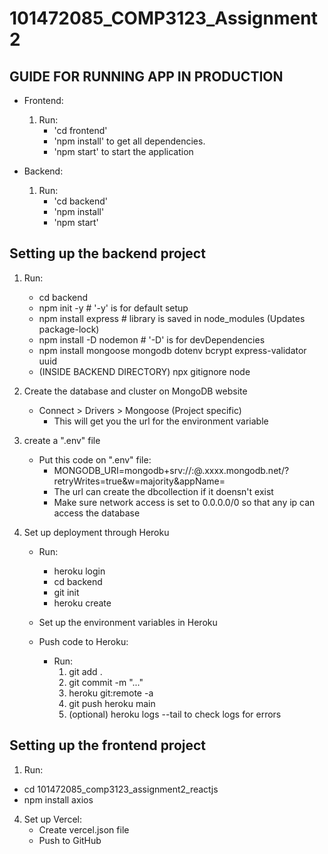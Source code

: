 # 101472085_COMP3123_Assignment2

## GUIDE FOR RUNNING APP IN PRODUCTION

- Frontend:

  1. Run:
     - 'cd frontend'
     - 'npm install' to get all dependencies.
     - 'npm start' to start the application

- Backend:
  1.  Run:
      - 'cd backend'
      - 'npm install'
      - 'npm start'

## Setting up the backend project

1. Run:

   - cd backend
   - npm init -y # '-y' is for default setup
   - npm install express # library is saved in node_modules (Updates package-lock)
   - npm install -D nodemon # '-D' is for devDependencies
   - npm install mongoose mongodb dotenv bcrypt express-validator uuid
   - (INSIDE BACKEND DIRECTORY) npx gitignore node

2. Create the database and cluster on MongoDB website

   - Connect > Drivers > Mongoose (Project specific)
     - This will get you the url for the environment variable

3. create a ".env" file

   - Put this code on ".env" file:
     - MONGODB_URI=mongodb+srv://<admin>:<password>@<cluster>.xxxx.mongodb.net/<database>?retryWrites=true&w=majority&appName=<customAppNameInLogs>
     - The url can create the dbcollection if it doensn't exist
     - Make sure network access is set to 0.0.0.0/0 so that any ip can access the database

4. Set up deployment through Heroku

   - Run:

     - heroku login
     - cd backend
     - git init
     - heroku create

   - Set up the environment variables in Heroku
   - Push code to Heroku:
     - Run:
       1. git add .
       2. git commit -m "..."
       3. heroku git:remote -a <herokuAppName>
       4. git push heroku main
       5. (optional) heroku logs --tail to check logs for errors

## Setting up the frontend project

1. Run:

- cd 101472085_comp3123_assignment2_reactjs
- npm install axios

4. Set up Vercel:
   - Create vercel.json file
   - Push to GitHub
